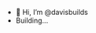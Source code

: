 - 👋 Hi, I’m @davisbuilds
- Building...
<!---
davisbuilds/davisbuilds is a ✨ special ✨ repository because its `README.md` (this file) appears on your GitHub profile.
You can click the Preview link to take a look at your changes.
--->
